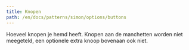 ```yaml
---
title: Knopen
path: /en/docs/patterns/simon/options/buttons
---
```


Hoeveel knopen je hemd heeft. Knopen aan de manchetten worden niet meegeteld, een optionele extra knoop bovenaan ook niet.